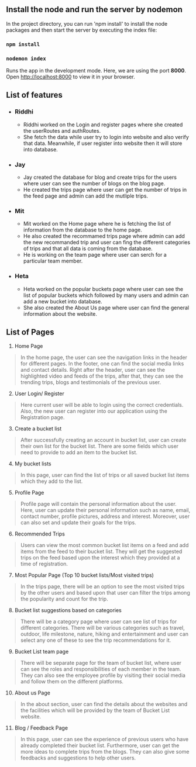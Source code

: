 ## Install the node and run the server by nodemon

In the project directory, you can run 'npm install' to install the node packages and then start the server by executing the index file:

### `npm install`

### `nodemon index`

Runs the app in the development mode. Here, we are using the port **8000**. \
Open [http://localhost:8000](http://localhost:8000) to view it in your browser.

## List of features
+ ### Riddhi 
  - Riddhi worked on the Login and register pages where she created the userRoutes and authRoutes. 
  - She fetch the data while user try to login into website and also verify that data. Meanwhile, if user register into website then it will store into database.
  
+ ### Jay
   - Jay created the database for blog and create trips for the users where user can see the number of blogs on the blog page.
   - He created the trips page where user can get the number of trips in the feed page and admin can add the mutliple trips.

+ ### Mit
  - Mit worked on the Home page where he is fetching the list of information from the database to the home page.
  - He also created the recommamed trips page where admin can add the new recommanded trip and user can fing the different categories of trips and that all data is coming from the database.
  - He is working on the team page where user can serch for a particular team member.

+ ### Heta
  - Heta worked on the popular buckets page where user can see the list of popular buckets which followed by many users and admin can add a new bucket into database.
  - She also created the About Us page where user can find the general information about the website.

## List of Pages 
1.	Home Page
> In the home page, the user can see the navigation links in the header for different pages. In the footer, one can find the social media links and contact details. Right after the header, user can see the highlighted video and feeds of the trips, after that, they can see the trending trips, blogs and testimonials of the previous user.

2.	User Login/ Register
> Here current user will be able to login using the correct credentials. Also, the new user can register into our application using the Registration page.

3.	Create a bucket list
> After successfully creating an account in bucket list, user can create their own list for the bucket list. There are some fields which user need to provide to add an item to the bucket list.

4.	My bucket lists
> In this page, user can find the list of trips or all saved bucket list items which they add to the list.

5.	Profile Page
> Profile page will contain the personal information about the user. Here, user can update their personal information such as name, email, contact number, profile pictures, address and interest. Moreover, user can also set and update their goals for the trips.

6.	Recommended Trips
> Users can view the most common bucket list items on a feed and add items from the feed to their bucket list. They will get the suggested trips on the feed based upon the interest which they provided at a time of registration.

7.	Most Popular Page (Top 10 bucket lists/Most visited trips)
> In the trips page, there will be an option to see the most visited trips by the other users and based upon that user can filter the trips among the popularity and count for the trip.

8.	Bucket list suggestions based on categories
> There will be a category page where user can see list of trips for different categories. There will be various categories such as travel, outdoor, life milestone, nature, hiking and entertainment and user can select any one of these to see the trip recommendations for it.

9.	Bucket List team page
> There will be separate page for the team of bucket list, where user can see the roles and responsibilities of each member in the team. They can also see the employee profile by visiting their social media and follow them on the different platforms.

10.	About us Page
> In the about section, user can find the details about the websites and the facilities which will be provided by the team of Bucket List website.

11.	Blog / Feedback Page
> In this page, user can see the experience of previous users who have already completed their bucket list. Furthermore, user can get the more ideas to complete trips from the blogs. They can also give some feedbacks and suggestions to help other users.
